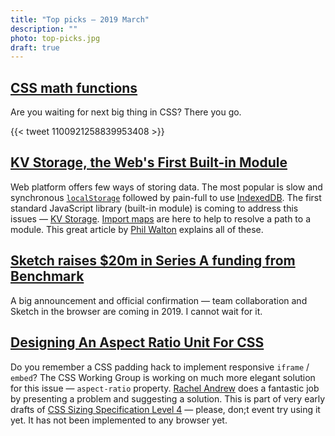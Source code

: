 ```yaml
---
title: "Top picks — 2019 March"
description: ""
photo: top-picks.jpg
draft: true
---
```


## [CSS math functions](https://twitter.com/bdc/status/1100921258839953408)

Are you waiting for next big thing in CSS? There you go.

{{< tweet 1100921258839953408 >}}

## [KV Storage, the Web's First Built-in Module](https://developers.google.com/web/updates/2019/03/kv-storage)

Web platform offers few ways of storing data. The most popular is slow and synchronous [`localStorage`](https://developer.mozilla.org/en-US/docs/Web/API/Window/localStorage) followed by pain-full to use [IndexedDB](https://developer.mozilla.org/en-US/docs/Web/API/IndexedDB_API). The first standard JavaScript library (built-in module) is coming to address this issues — [KV Storage](https://wicg.github.io/kv-storage/). [Import maps](https://github.com/WICG/import-maps) are here to help to resolve a path to a module. This great article by [Phil Walton](https://twitter.com/philwalton) explains all of these.

## [Sketch raises \$20m in Series A funding from Benchmark](https://blog.sketchapp.com/sketch-raises-20m-in-series-a-funding-from-benchmark-ea298764d7d1)

A big announcement and official confirmation — team collaboration and Sketch in the browser are coming in 2019. I cannot wait for it.

## [Designing An Aspect Ratio Unit For CSS](https://www.smashingmagazine.com/2019/03/aspect-ratio-unit-css/)

Do you remember a CSS padding hack to implement responsive `iframe` / `embed`? The CSS Working Group is working on much more elegant solution for this issue — `aspect-ratio` property. [Rachel Andrew](https://twitter.com/rachelandrew) does a fantastic job by presenting a problem and suggesting a solution. This is part of very early drafts of [CSS Sizing Specification Level 4](https://drafts.csswg.org/css-sizing-4/#ratios) — please, don;t event try using it yet. It has not been implemented to any browser yet.
